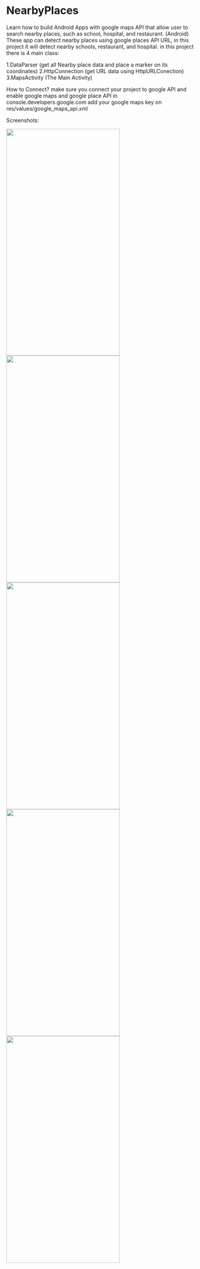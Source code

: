 # NearbyPlaces

Learn how to build Android Apps with google maps API that allow user to search nearby places, such as school, hospital, and restaurant. (Android)
These app can detect nearby places using google places API URL, in this project it will detect nearby schools, restaurant, and hospital. in this project there is 4 main class:

1.DataParser (get all Nearby place data and place a marker on its coordinates)
2.HttpConnection (get URL data using HttpURLConection)
3.MapsActivity (The Main Activity)

How to Connect?
make sure you connect your project to google API and enable google maps and google place API in console.developers.google.com add your google maps key on res/values/google_maps_api.xml

Screenshots:

<image src= "https://github.com/dimple2429/NearbyPlace/blob/master/screenshots/main.jpeg" width = "300" height= "600"/>   <image src= "https://github.com/dimple2429/NearbyPlace/blob/master/screenshots/currentlocation.jpeg" width = "300" height= "600"/>   <image src= "https://github.com/dimple2429/NearbyPlace/blob/master/screenshots/categories.jpeg" width = "300" height= "600"/>  
<image src= "https://github.com/dimple2429/NearbyPlace/blob/master/screenshots/onclick.jpeg" width = "300" height= "600"/>  <image src= "https://github.com/dimple2429/NearbyPlace/blob/master/screenshots/nearbyplaces.jpeg" width = "300" height= "600"/>
